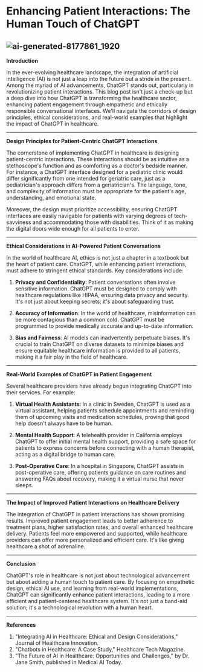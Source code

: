  # Enhancing Patient Interactions: The Human Touch of ChatGPT

 ![ai-generated-8177861_1920](https://github.com/Boves556/1st-repo/assets/41876694/a8ee4ca8-75c6-43cf-8643-95d0185704ec)
---

**Introduction**

In the ever-evolving healthcare landscape, the integration of artificial intelligence (AI) is not just a leap into the future but a stride in the present. Among the myriad of AI advancements, ChatGPT stands out, particularly in revolutionizing patient interactions. This blog post isn't just a check-up but a deep dive into how ChatGPT is transforming the healthcare sector, enhancing patient engagement through empathetic and ethically responsible conversational interfaces. We'll navigate the corridors of design principles, ethical considerations, and real-world examples that highlight the impact of ChatGPT in healthcare.

---

**Design Principles for Patient-Centric ChatGPT Interactions**

The cornerstone of implementing ChatGPT in healthcare is designing patient-centric interactions. These interactions should be as intuitive as a stethoscope's function and as comforting as a doctor's bedside manner. For instance, a ChatGPT interface designed for a pediatric clinic would differ significantly from one intended for geriatric care, just as a pediatrician's approach differs from a geriatrician's. The language, tone, and complexity of information must be appropriate for the patient's age, understanding, and emotional state.

Moreover, the design must prioritize accessibility, ensuring ChatGPT interfaces are easily navigable for patients with varying degrees of tech-savviness and accommodating those with disabilities. Think of it as making the digital doors wide enough for all patients to enter.

---

**Ethical Considerations in AI-Powered Patient Conversations**

In the world of healthcare AI, ethics is not just a chapter in a textbook but the heart of patient care. ChatGPT, while enhancing patient interactions, must adhere to stringent ethical standards. Key considerations include:

1. **Privacy and Confidentiality**: Patient conversations often involve sensitive information. ChatGPT must be designed to comply with healthcare regulations like HIPAA, ensuring data privacy and security. It's not just about keeping secrets; it's about safeguarding trust.

2. **Accuracy of Information**: In the world of healthcare, misinformation can be more contagious than a common cold. ChatGPT must be programmed to provide medically accurate and up-to-date information.

3. **Bias and Fairness**: AI models can inadvertently perpetuate biases. It's crucial to train ChatGPT on diverse datasets to minimize biases and ensure equitable healthcare information is provided to all patients, making it a fair play in the field of healthcare.

---

**Real-World Examples of ChatGPT in Patient Engagement**

Several healthcare providers have already begun integrating ChatGPT into their services. For example:

1. **Virtual Health Assistants**: In a clinic in Sweden, ChatGPT is used as a virtual assistant, helping patients schedule appointments and reminding them of upcoming visits and medication schedules, proving that good help doesn't always have to be human.

2. **Mental Health Support**: A telehealth provider in California employs ChatGPT to offer initial mental health support, providing a safe space for patients to express concerns before connecting with a human therapist, acting as a digital bridge to human care.

3. **Post-Operative Care**: In a hospital in Singapore, ChatGPT assists in post-operative care, offering patients guidance on care routines and answering FAQs about recovery, making it a virtual nurse that never sleeps.

---

**The Impact of Improved Patient Interactions on Healthcare Delivery**

The integration of ChatGPT in patient interactions has shown promising results. Improved patient engagement leads to better adherence to treatment plans, higher satisfaction rates, and overall enhanced healthcare delivery. Patients feel more empowered and supported, while healthcare providers can offer more personalized and efficient care. It's like giving healthcare a shot of adrenaline.

---

**Conclusion**

ChatGPT's role in healthcare is not just about technological advancement but about adding a human touch to patient care. By focusing on empathetic design, ethical AI use, and learning from real-world implementations, ChatGPT can significantly enhance patient interactions, leading to a more efficient and patient-centered healthcare system. It's not just a band-aid solution; it's a technological revolution with a human heart.

---

**References**

1. "Integrating AI in Healthcare: Ethical and Design Considerations," Journal of Healthcare Innovation.
2. "Chatbots in Healthcare: A Case Study," Healthcare Tech Magazine.
3. "The Future of AI in Healthcare: Opportunities and Challenges," by Dr. Jane Smith, published in Medical AI Today.



